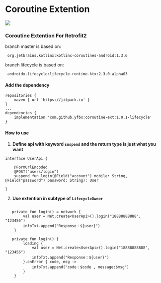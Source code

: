 # Coroutine Extention
[![](https://img.shields.io/badge/release-1.0.0-blue.svg)](https://github.com/yfbx-repo/coroutine-ext/releases)

### Coroutine Extention For Retrofit2
branch master is based on:
```
 org.jetbrains.kotlinx:kotlinx-coroutines-android:1.3.6
```
branch lifecycle is based on:
```
 androidx.lifecycle:lifecycle-runtime-ktx:2.3.0-alpha03
```


#### Add the dependency
```
repositories {
	maven { url 'https://jitpack.io' }
}
...
dependencies {
	implementation 'com.github.yfbx:coroutine-ext:1.0.1-lifecycle'
}
```

#### How to use

 1. **Define api with keyword `suspend` and the return type is just what you want**
```
interface UserApi {

    @FormUrlEncoded
    @POST("users/login")
    suspend fun login(@Field("account") mobile: String, @Field("password") password: String): User

}
```

2. **Use extention in subtype of `LifecycleOwner`**

```

   private fun login() = network {
        val user = Net.create<UserApi>().login("18888888888", "123456")
        infoTxt.append("Response：${user}")
    }

   private fun login() {
        loading {
            val user = Net.create<UserApi>().login("18888888888", "123456")
            infoTxt.append("Response：${user}")
        }.onError { code, msg ->
            infoTxt.append("code：$code , message:$msg")
        }
    }
```
